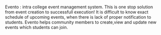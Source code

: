 Evento : intra college event management system. This is one stop solution from event creation to successfull execution! It is difficult to know exact schedule of upcoming events, when there is lack of proper notification to students. Evento helps community members to create,view and update new events which students can join.
